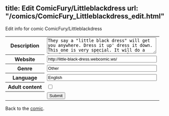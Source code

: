title: Edit ComicFury/Littleblackdress
url: "/comics/ComicFury_Littleblackdress_edit.html"
---
Edit info for comic ComicFury/Littleblackdress

<form name="comic" action="http://gaepostmail.appspot.com/comic/" method="post">
<table class="comicinfo">
<tr>
<th>Description</th><td><textarea name="description" cols="40" rows="3">They say a &quot;little black dress&quot; will get you anywhere. Dress it up' dress it down. This one is very special. It will do a lot for you, even if it's not always exactly what you wanted.</textarea></td>
</tr>
<tr>
<th>Website</th><td><input type="text" name="url" value="http://little-black-dress.webcomic.ws/" size="40"/></td>
</tr>
<tr>
<th>Genre</th><td><input type="text" name="genre" value="Other" size="40"/></td>
</tr>
<tr>
<th>Language</th><td><input type="text" name="language" value="English" size="40"/></td>
</tr>
<tr>
<th>Adult content</th><td><input type="checkbox" name="adult" value="adult" /></td>
</tr>
<tr>
<th></th><td>
<input type="hidden" name="comic" value="ComicFury_Littleblackdress" />
<input type="submit" name="submit" value="Submit" />
</td>
</tr>
</table>
</form>

Back to the [comic](ComicFury_Littleblackdress.html).
